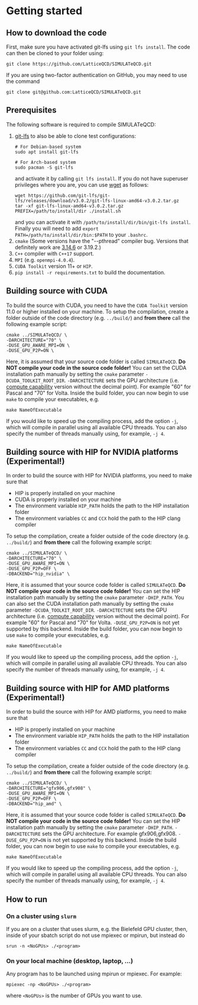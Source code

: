 Getting started
===============

## How to download the code

First, make sure you have activated git-lfs using `git lfs install`.
The code can then be cloned to your folder using: 
```shell
git clone https://github.com/LatticeQCD/SIMULATeQCD.git
```
If you are using two-factor authentication on GitHub, you may need to use the command
```shell
git clone git@github.com:LatticeQCD/SIMULATeQCD.git
```

## Prerequisites

The following software is required to compile SIMULATeQCD:

1. [git-lfs](https://git-lfs.github.com/) to also be able to clone test configurations:
    ```shell
    # For Debian-based system
    sudo apt install git-lfs
     
    # For Arch-based system
    sudo pacman -S git-lfs
    ```
    and activate it by calling `git lfs install`. If you do not have superuser privileges where you are, you can use [wget](https://www.gnu.org/software/wget/) as follows:
    ```shell
    wget https://github.com/git-lfs/git-lfs/releases/download/v3.0.2/git-lfs-linux-amd64-v3.0.2.tar.gz
    tar -xf git-lfs-linux-amd64-v3.0.2.tar.gz
    PREFIX=/path/to/install/dir ./install.sh
    ```
    and you can activate it with `/path/to/install/dir/bin/git-lfs install`. Finally you will need to add `export PATH=/path/to/install/dir/bin:$PATH` to your `.bashrc`.
2. `cmake` (Some versions have the "--pthread" compiler bug. Versions that definitely work are [3.14.6](https://gitlab.kitware.com/cmake/cmake/tree/v3.14.6) or 3.19.2.)
3. `C++` compiler with `C++17` support.
4. `MPI` (e.g. `openmpi-4.0.4`).
5. `CUDA Toolkit` version 11+ or `HIP`.
6. `pip install -r requirements.txt` to build the documentation.

## Building source with CUDA
To build the source with CUDA, you need to have the `CUDA Toolkit` version 11.0 or higher installed on your machine.
To setup the compilation, create a folder outside of the code directory (e.g. `../build/`) and **from there** call the following example script: 
```shell
cmake ../SIMULATeQCD/ \
-DARCHITECTURE="70" \
-DUSE_GPU_AWARE_MPI=ON \
-DUSE_GPU_P2P=ON \
``` 
Here, it is assumed that your source code folder is called `SIMULATeQCD`. **Do NOT compile your code in the source code folder!**
You can set the CUDA installation path manually by setting the `cmake` parameter `-DCUDA_TOOLKIT_ROOT_DIR`.
`-DARCHITECTURE` sets the GPU architecture (i.e. [compute capability](https://en.wikipedia.org/wiki/CUDA#GPUs_supported) version without the decimal point). For example "60" for Pascal and "70" for Volta. 
Inside the build folder, you can now begin to use `make` to compile your executables, e.g. 
```shell
make NameOfExecutable
```
If you would like to speed up the compiling process, add the option `-j`, which will compile in parallel using all available CPU threads. You can also specify the number of threads manually using, for example, `-j 4`.

## Building source with HIP for NVIDIA platforms (Experimental!)

In order to build the source with HIP for NVIDIA platforms, 
you need to make sure that
- HIP is properly installed on your machine
- CUDA is properly installed on your machine
- The environment variable `HIP_PATH` holds the path to the HIP installation folder
- The environment variables `CC` and `CCX` hold the path to the HIP clang compiler

To setup the compilation, create a folder outside of the code directory (e.g. `../build/`) and **from there** call the following example script: 
```shell
cmake ../SIMULATeQCD/ \
-DARCHITECTURE="70" \
-DUSE_GPU_AWARE_MPI=ON \
-DUSE_GPU_P2P=OFF \
-DBACKEND="hip_nvidia" \
``` 
Here, it is assumed that your source code folder is called `SIMULATeQCD`. **Do NOT compile your code in the source code folder!**
You can set the HIP installation path manually by setting the `cmake` parameter `-DHIP_PATH`.
You can also set the CUDA installation path manually by setting the `cmake` parameter `-DCUDA_TOOLKIT_ROOT_DIR`.
`-DARCHITECTURE` sets the GPU architecture (i.e. [compute capability](https://en.wikipedia.org/wiki/CUDA#GPUs_supported) version without the decimal point). For example "60" for Pascal and "70" for Volta. 
`-DUSE_GPU_P2P=ON` is not yet supported by this backend.
Inside the build folder, you can now begin to use `make` to compile your executables, e.g. 
```shell
make NameOfExecutable
```
If you would like to speed up the compiling process, add the option `-j`, which will compile in parallel using all available CPU threads. You can also specify the number of threads manually using, for example, `-j 4`.

## Building source with HIP for AMD platforms (Experimental!)

In order to build the source with HIP for AMD platforms, 
you need to make sure that
- HIP is properly installed on your machine
- The environment variable `HIP_PATH` holds the path to the HIP installation folder
- The environment variables `CC` and `CCX` hold the path to the HIP clang compiler

To setup the compilation, create a folder outside of the code directory (e.g. `../build/`) and **from there** call the following example script: 
```shell
cmake ../SIMULATeQCD/ \
-DARCHITECTURE="gfx906,gfx908" \
-DUSE_GPU_AWARE_MPI=ON \
-DUSE_GPU_P2P=OFF \
-DBACKEND="hip_amd" \
``` 
Here, it is assumed that your source code folder is called `SIMULATeQCD`. **Do NOT compile your code in the source code folder!**
You can set the HIP installation path manually by setting the `cmake` parameter `-DHIP_PATH`.
`-DARCHITECTURE` sets the GPU architecture. For example gfx906,gfx908. 
`-DUSE_GPU_P2P=ON` is not yet supported by this backend.
Inside the build folder, you can now begin to use `make` to compile your executables, e.g. 
```shell
make NameOfExecutable
```
If you would like to speed up the compiling process, add the option `-j`, which will compile in parallel using all available CPU threads. You can also specify the number of threads manually using, for example, `-j 4`.


## How to run


### On a cluster using `slurm`

If you are on a cluster that uses slurm, e.g. the Bielefeld GPU cluster, then, inside of your sbatch script do not use mpiexec or mpirun, but instead do
```shell
srun -n <NoGPUs> ./<program> 
```

### On your local machine (desktop, laptop, ...)

Any program has to be launched using mpirun or mpiexec. 
For example:
```shell
mpiexec -np <NoGPUs> ./<program> 
```
where `<NoGPUs>` is the number of GPUs you want to use.
